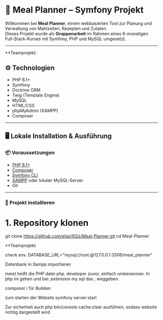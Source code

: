 # 🥗 Meal Planner – Symfony Projekt

Willkommen bei **Meal Planner**, einem webbasierten Tool zur Planung und Verwaltung von Mahlzeiten, Rezepten und Zutaten.  
Dieses Projekt wurde als **Gruppenarbeit** im Rahmen eines 6-monatigen Full-Stack-Kurses mit Symfony, PHP und MySQL umgesetzt.

---



**Teamprojekt:


## ⚙️ Technologien

- PHP 8.1+
- Symfony
- Doctrine ORM
- Twig (Template Engine)
- MySQL
- HTML/CSS
- phpMyAdmin (XAMPP)
- Composer

---

## 🖥️ Lokale Installation & Ausführung

### 📦 Voraussetzungen

- [PHP 8.1+](https://www.php.net/downloads)
- [Composer](https://getcomposer.org/)
- [Symfony CLI](https://symfony.com/download)
- [XAMPP](https://www.apachefriends.org/index.html) oder lokaler MySQL-Server
- Git

---

### 🚀 Projekt installieren


# 1. Repository klonen
git clone https://github.com/elias102z/Meal-Planner.git
cd Meal-Planner


**Teamprojekt:

check env.
DATABASE_URL="mysql://root:@127.0.0.1:3306/meal_planner" 

Datenbank in Xampp importieren

meist heißt die PHP datei php. developer zuvor, einfach umbenennen.
In php ini gehen und bei ;extension my sql das ; weggeben.

composer i für Builden

zum starten der Website symfony server:start

Zur sicherheit auch php bin/console cache:clear ausführen, sodass website richtig dargestellt wird




